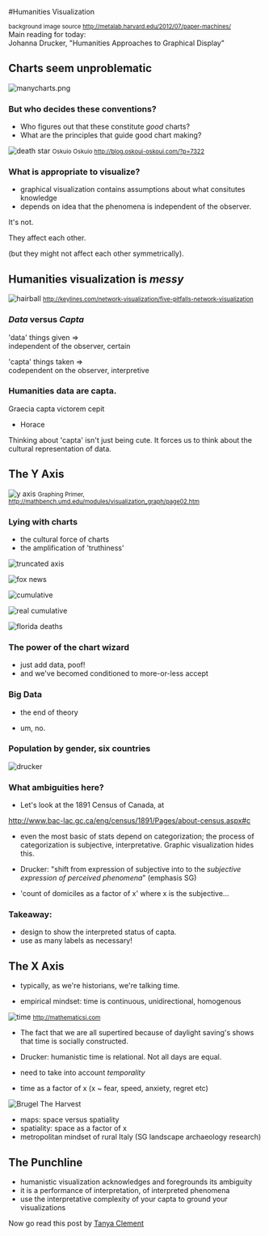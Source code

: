 #Humanities Visualization

<small>background image source http://metalab.harvard.edu/2012/07/paper-machines/</small><br>
Main reading for today:<br>
Johanna Drucker, "Humanities Approaches to Graphical Display"


## Charts seem unproblematic
![manycharts.png](http://i.imgur.com/MJgDw50.png)


### But who decides these conventions?

+ Who figures out that these constitute _good_ charts?
+ What are the principles that guide good chart making?


![death star](http://i.imgur.com/By6b7g3.jpg)
<small>Oskuio Oskuio http://blog.oskoui-oskoui.com/?p=7322</small>

  
### What is appropriate to visualize?

+ graphical visualization contains assumptions about what consitutes knowledge
+ depends on idea that the phenomena is independent of the observer.


It's not.

They affect each other.

(but they might not affect each other symmetrically).


## Humanities visualization is *messy*
![hairball](http://keylines.com/wp-content/uploads/2014/06/hairball1.png)
<small> http://keylines.com/network-visualization/five-pitfalls-network-visualization </small> 


### _Data_ versus _Capta_

'data' things given => <br>
independent of the observer, certain


'capta' things taken => <br>
codependent on the observer, interpretive


### Humanities data are capta.

Graecia capta victorem cepit<br>
- Horace


Thinking about 'capta' isn't just being cute. It forces us to think about the cultural representation of data.


## The Y Axis
![y axis](http://mathbench.umd.edu/modules/visualization_graph/graphics-final/axes.jpg)
<small>Graphing Primer, http://mathbench.umd.edu/modules/visualization_graph/page02.htm </small>


### Lying with charts
+ the cultural force of charts
+ the amplification of 'truthiness'


![truncated axis](https://s3.amazonaws.com/heapdatablog/misleading1_yaxis.png)


![fox news](https://s3.amazonaws.com/heapdatablog/misleading1_fox.jpg)


![cumulative](https://s3.amazonaws.com/heapdatablog/misleading2_cumulative.png)


![real cumulative](https://s3.amazonaws.com/heapdatablog/misleading2_normal.png)


![florida deaths](https://s3.amazonaws.com/heapdatablog/misleading3_deaths.jpg)


### The power of the chart wizard
+ just add data, poof!
+ and we've becomed conditioned to more-or-less accept


### Big Data
- the end of theory


- um, no.


### Population by gender, six countries
![drucker](http://www.digitalhumanities.org/dhq/vol/5/1/000091/...000091/resources/images/figure01.jpg)


### What ambiguities here?
+ Let's look at the 1891 Census of Canada, at

http://www.bac-lac.gc.ca/eng/census/1891/Pages/about-census.aspx#c


+ even the most basic of stats depend on categorization; the process of categorization is subjective, interpretative. Graphic visualization hides this.


+ Drucker: "shift from expression of subjective into to the _subjective expression of perceived phenomena_" (emphasis SG)
+ 'count of domiciles as a factor of x' where x is the subjective...


### Takeaway:
- design to show the interpreted status of capta. 
- use as many labels as necessary!


## The X Axis
+ typically, as we're historians, we're talking time.


+ empirical mindset: time is continuous, unidirectional, homogenous

![time](http://mathematicsi.com/wp-content/uploads/Distance-Time-Graphs12.png)
<small>http://mathematicsi.com</small>

+ The fact that we are all supertired because of daylight saving's shows that time is socially constructed.


+ Drucker: humanistic time is relational. Not all days are equal.  
+ need to take into account _temporality_
+ time as a factor of x (x ~ fear, speed, anxiety, regret etc)


![Brugel The Harvest](http://i.imgur.com/xVeFRIV.jpg)


+ maps: space versus spatiality
+ spatiality: space as a factor of x
+ metropolitan mindset of rural Italy (SG landscape archaeology research)


## The Punchline
- humanistic visualization acknowledges and foregrounds its ambiguity
- it is a performance of interpretation, of interpreted phenomena
- use the interpretative complexity of your capta to ground your visualizations


Now go read this post by [Tanya Clement](http://blogs.ischool.utexas.edu/f2011dh/2011/10/31/capta-and-data-visualization-the-humanistic-method-and-representing-knowledge/)
